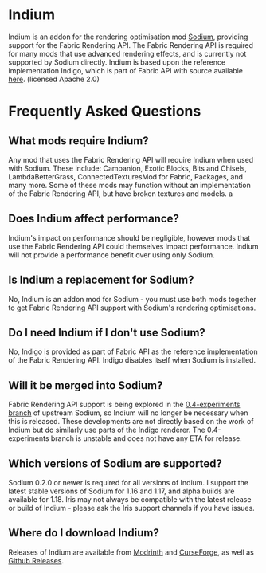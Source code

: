 # Indium
Indium is an addon for the rendering optimisation mod [Sodium](https://modrinth.com/mod/sodium), providing support for the Fabric Rendering API. The Fabric Rendering API is required for many mods that use advanced rendering effects, and is currently not supported by Sodium directly. Indium is based upon the reference implementation Indigo, which is part of Fabric API with source available [here](https://github.com/FabricMC/fabric/tree/1.17/fabric-renderer-indigo). (licensed Apache 2.0)

# Frequently Asked Questions
## What mods require Indium?
Any mod that uses the Fabric Rendering API will require Indium when used with Sodium. These include: Campanion, Exotic Blocks, Bits and Chisels, LambdaBetterGrass,
ConnectedTexturesMod for Fabric, Packages, and many more. Some of these mods may function without an implementation of the Fabric Rendering API, but have broken textures and models.
a
## Does Indium affect performance?
Indium's impact on performance should be negligible, however mods that use the Fabric Rendering API could themselves impact performance. Indium will not provide a performance benefit over using only Sodium.

## Is Indium a replacement for Sodium?
No, Indium is an addon mod for Sodium - you must use both mods together to get Fabric Rendering API support with Sodium's rendering optimisations.

## Do I need Indium if I don't use Sodium?
No, Indigo is provided as part of Fabric API as the reference implementation of the Fabric Rendering API. Indigo disables itself when Sodium is installed.

## Will it be merged into Sodium?
Fabric Rendering API support is being explored in the [0.4-experiments branch](https://github.com/CaffeineMC/sodium-fabric/tree/1.17.x/0.4-experiments) of upstream Sodium, so Indium will no longer be necessary when this is released. These developments are not directly based on the work of Indium but do similarly use parts of the Indigo renderer. The 0.4-experiments branch is unstable and does not have any ETA for release.

## Which versions of Sodium are supported?
Sodium 0.2.0 or newer is required for all versions of Indium. I support the latest stable versions of Sodium for 1.16 and 1.17, and alpha builds are available for 1.18. Iris may not always be compatible with the latest release or build of Indium - please ask the Iris support channels if you have issues.

## Where do I download Indium?
Releases of Indium are available from [Modrinth](https://modrinth.com/mod/indium) and [CurseForge](https://www.curseforge.com/minecraft/mc-mods/indium), as well as [Github Releases](https://github.com/comp500/Indium/releases).
